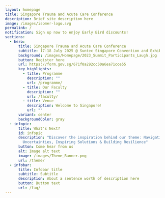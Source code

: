 ```yaml
---
layout: homepage
title: Singapore Trauma and Acute Care Conference
description: Brief site description here
image: /images/isomer-logo.svg
permalink: /
notification: Sign up now to enjoy Early Bird discounts!
sections:
  - hero:
      title: Singapore Trauma and Acute Care Conference
      subtitle: 17-18 July 2025 @ Suntec Singapore Convention and Exhibition Centre
      background: /images/Homepage/2023_Summit_Participants_Laugh.jpg
      button: Register here
      url: https://form.gov.sg/671f0a292cc50a6ea71cce55
      key_highlights:
        - title: Programme
          description: ""
          url: /programme/
        - title: Our Faculty
          description: ""
          url: /faculty/
        - title: Venue
          description: Welcome to Singapore!
          url: ""
      variant: center
      backgroundColor: gray
  - infopic:
      title: What's Next?
      id: infopic
      description: "Discover the inspiration behind our theme: Navigating
        Uncertainties, Inspiring Solutions & Building Resilience"
      button: Come hear from us
      alt: Image alt text
      image: /images/Theme_Banner.png
      url: /theme/
  - infobar:
      title: Infobar title
      subtitle: Subtitle
      description: About a sentence worth of description here
      button: Button text
      url: /faq/
---
```

